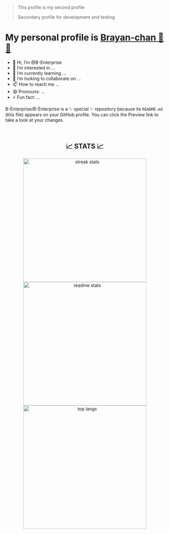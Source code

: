 > This profile is my second profile
> 
> Secondary profile for development and testing
>

# My personal profile is <a href="https://github.com/Brayan-chan">Brayan-chan 🚀✨</a>

- 👋 Hi, I’m @B-Enterprise
- 👀 I’m interested in ...
- 🌱 I’m currently learning ...
- 💞️ I’m looking to collaborate on ...
- 📫 How to reach me ...
- 😄 Pronouns: ...
- ⚡ Fun fact: ...


B-Enterprise/B-Enterprise is a ✨ special ✨ repository because its `README.md` (this file) appears on your GitHub profile.
You can click the Preview link to take a look at your changes.

<br/>
<h2 align="center">📈  STATS  📈</h2>
<div align="center">

<img width=390 src="https://github-readme-streak-stats-salesp07.vercel.app/?user=B-Enterprise&count_private=true&theme=react&border_radius=10" alt="streak stats"/>

<br/>

<img width=390 src="https://github-readme-stats.vercel.app/api?username=B-Enterprise&count_private=true&show_icons=true&theme=react&rank_icon=github&border_radius=10" alt="readme stats" />

<br/>

<img width=390 align="center" src="https://github-readme-stats.vercel.app/api/top-langs/?username=B-Enterprise&hide=HTML&langs_count=8&layout=compact&theme=react&border_radius=10&size_weight=0.5&count_weight=0.5&exclude_repo=github-readme-stats" alt="top langs" />

</div>
